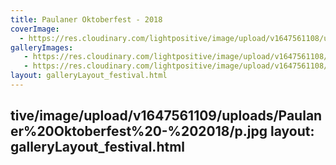 ```yaml
---
title: Paulaner Oktoberfest - 2018
coverImage:
  - https://res.cloudinary.com/lightpositive/image/upload/v1647561108/uploads/Paulaner%20Oktoberfest%20-%202018/p1.jpg
galleryImages:
   - https://res.cloudinary.com/lightpositive/image/upload/v1647561108/uploads/Paulaner%20Oktoberfest%20-%202018/p2.jpg
   - https://res.cloudinary.com/lightpositive/image/upload/v1647561108/uploads/Paulaner%20Oktoberfest%20-%202018/p1.jpg
layout: galleryLayout_festival.html
---
```

tive/image/upload/v1647561109/uploads/Paulaner%20Oktoberfest%20-%202018/p.jpg
layout: galleryLayout_festival.html
---
